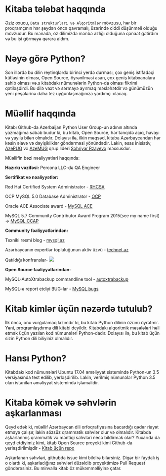 # Kitaba tələbat haqqında
Əziz oxucu, `Data strukturları və Alqoritmlər` mövzusu, hər bir proqramçının hər şeydən öncə qavramalı, üzərində ciddi düşünməli olduğu mövzudur. Bu mənada, öz dilimizdə mənbə azlığı olduğuna qənaət gətirdim və bu işi görməyə qərara aldım.

# Nəyə görə Python?
Son illərdə bu dilin reytinqlərdə birinci yerdə durması, çox geniş istifadəçi kütləsinin olması, Open Source, öyrənilməsi asan, çox geniş kitabxanalara sahib olması və.s kitabdakı nümunələrin Python-da olması fikrimi qətiləşdirdi.
Bu dilə vaxt və sərmayə ayırmaq məsləhətdir və günümüzün yeni peşələrinə daha tez uyğunlaşmağınıza yardımçı olacaq.

# Müəllif haqqında
Kitabı Github-da Azerbaijan Python User Group-un adının altında yazmağıma səbəb budur ki, bu kitab, Open Source, hər tənqidə açıq, havayı və yayıla bilən olmalıdır. Dolayısı ilə, ilkin məqsəd, kitaba Azərbaycandan hər kəsin əlavə və dəyişikliklər göndərməsi yönündədir.
Lakin, əsas inisiativ, [AzePUG](https://www.facebook.com/groups/python.az/) və [AzeMUG](https://www.facebook.com/groups/mysql.azerbaijan/) qrup lideri [Şəhriyar Rzayevə](https://www.facebook.com/hadjirza.s) məxsusdur.

Müəllifin bəzi nəaliyyətləri haqqında:

**Hazırkı vəzifəsi:**
Percona LLC-də QA Engineer

**Sertifikat və nəaliyyətlər:**

Red Hat Certified System Administrator - [RHCSA](https://www.redhat.com/rhtapps/certification/badge/verify/RS4ZT3YPLAFRBTBNKH2BOJAXJAAEQU3CUPSQX2KSDXT6RW46LQ37ULE25V3KCXMMFRIX6PMBNQZGA4U5NQYTCNA62RUWOCM34WWBUYQ%3D/)

OCP MySQL 5.0 Database Administrator - [OCP](http://rzayevsehriyar.files.wordpress.com/2012/02/20130306_235027.jpg)

Oracle ACE Associate award - [MySQL ACE](https://apex.oracle.com/pls/apex/f?p=19297:4:::NO:4:P4_ID:15420)

MySQL 5.7 Community Contributor Award Program 2015(see my name first) -> [MySQL CCAP](https://blogs.oracle.com/mysql/mysql-57-community-contributor-award-program-2015)

**Community fəaliyyətlərindən:**

Texniki rəsmi blog - [mysql.az](https://mysql.az/)

Azərbaycanın expertlər topluluğunun aktiv üzvü - [technet.az](http://www.technet.az/user/shahriyar/)

Qatıldığı konfranslar-
![](/home/shako/REPOS/Data_Structures_Algo_Python/Source_Code/haqqinda/conferences_attended.png)

**Open Source fəaliyyətlərindən:**

MySQL-AutoXtrabackup commandline tool - [autoxtrabackup](https://github.com/ShahriyarR/MySQL-AutoXtraBackup)

MySQL-ə report etdiyi BUG-lar - [MySQL bugs](https://bugs.mysql.com/search.php?cmd=display&status=all&mine=0&reporter=6786791&begin=120)


# Kitab kimlər üçün nəzərdə tutulub?
İlk öncə, onu vurğulamaq lazımdır ki, bu kitab Python dilinin özünü öyrətmir. Yəni, proqramlaşdırma dili kitabi deyildir. Kitabdakı alqoritmik məsələləri həll etmək üçün yazılan kod nümunələri Python-dadır. Dolayısı ilə, bu kitab üçün sizin Python dili biliyiniz olmalıdır.

# Hansı Python?
Kitabdakı kod nümunələri Ubuntu 17.04 əməliyyat sistemində Python-un 3.5 versiyasında test edilib, yerləşdirilib. Lakin, verilmiş nümunələr Python 3.5 olan istənilən əməliyyat sistemində işləməlidir.

# Kitaba kömək və səhvlərin aşkarlanması
Qeyd edək ki, müəllif Azərbaycan dili orfoqrafiyasına bacardığı qədər riayət etməyə çalışır, lakin sözsüz qrammatik səhvlər olur və olmalıdır. Kitabda aşkarlanmış qrammatik və məntiqi səhvləri necə bildirmək olar?
Yuxarıda da qeyd etdiyimiz kimi, kitab Open Source proyekt kimi Github-da yerləşdirilmişdir -
[Kitab üçün repo](https://github.com/AzePUG/Data_Structures_Algo_Python)

Aşkarlanan səhvləri, githubda issue kimi bildirə bilərsiniz. Digər bir faydalı iş o olardı ki, aşkarladığınız səhvləri düzəldib proyektimizə Pull Request göndərəsiniz. Bu minvalla kitab öz mükəmməlliyinə çatar.
